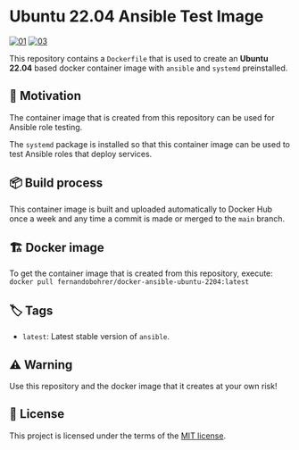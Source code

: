 # Ubuntu 22.04 Ansible Test Image

[![01]][02]
[![03]][04]

This repository contains a `Dockerfile` that is used to create an **Ubuntu 22.04** based docker container image with `ansible` and `systemd` preinstalled.

## 🚀 Motivation

The container image that is created from this repository can be used for Ansible role testing.

The `systemd` package is installed so that this container image can be used to test Ansible roles that deploy services.

## 📦 Build process

This container image is built and uploaded automatically to Docker Hub once a week and any time a commit is made or merged to the `main` branch.

## 🏗️ Docker image

To get the container image that is created from this repository, execute: `docker pull fernandobohrer/docker-ansible-ubuntu-2204:latest`

## 🏷️ Tags

- `latest`: Latest stable version of `ansible`.

## ⚠️ Warning

Use this repository and the docker image that it creates at your own risk!

## 📝 License

This project is licensed under the terms of the [MIT license][05].

[01]: https://img.shields.io/github/actions/workflow/status/fernandobohrer/docker-ansible-ubuntu-2204/build-test-and-push-docker-image.yml?branch=main&event=push&style=flat-square&logo=github&logoColor=white&label=Build%2C%20test%20and%20push%20docker%20image&labelColor=black&cacheSeconds=300
[02]: https://github.com/fernandobohrer/docker-ansible-ubuntu-2204/actions/workflows/build-test-and-push-docker-image.yml
[03]: https://img.shields.io/docker/pulls/fernandobohrer/docker-ansible-ubuntu-2204?style=flat-square&logo=docker&logoColor=white&label=pulls&labelColor=black&cacheSeconds=300
[04]: https://hub.docker.com/r/fernandobohrer/docker-ansible-ubuntu-2204/
[05]: /LICENSE
